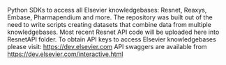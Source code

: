 Python SDKs to access all Elsevier knowledgebases: Resnet, Reaxys, Embase, Pharmapendium and more. 
The repository was built out of the need to write scripts creating datasets that combine data from multiple knowledgebases.  Most recent Resnet API code will be uploaded here into ResnetAPI folder. To obtain API keys to access Elsevier knowledgebases please visit: https://dev.elsevier.com
API swaggers are available from https://dev.elsevier.com/interactive.html
